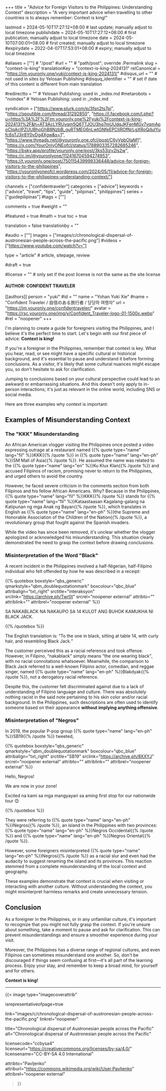 +++
title = "Advice for Foreign Visitors to the Philippines: Understanding Context"
description = "A very important advice when travelling to other countries is to always remember: Context is king!"

lastmod = 2024-05-10T17:27:12+08:00                 # last update; manually adjust to local timezone
publishdate = 2024-05-10T17:27:12+08:00             # first publication; manually adjust to local timezone
date = 2024-05-10T07:00:01+08:00                    # first created; manually adjust to local timezone
#expirydate = 2022-04-07T17:53:01+08:00              # expiry; manually adjust to local timezone

#aliases = [""]                                        # "/post"
#url = ""                                              # "path/post"; override .Permalink
slug = "context-is-king"
translationKey = "context-is-king-2024131"
relCanonical = "https://im.youronly.one/yuki/context-is-king-2024131/"
#disqus_url = ""                                       # not used in sites by Yelosan Publishing
#disquq_identifier = ""                                # set if date of this content is different from main translation

#redirectto = ""                                       # Yelosan Publishing: used in _index.md
#metarobots = "noindex"                                # Yelosan Publishing: used in _index.md

syndication = ["https://www.plurk.com/p/3fsn2ts7pi", "https://spoutible.com/thread/31292850", "https://l.facebook.com/l.php?u=https%3A%2F%2Fim.youronly.one%2Fyuki%2Fcontext-is-king-2024131%2F&h=AT3AcLYRUvqm5Q6TTJOU3hq7mUUdqJKFenMGv7vqmApoClqAclPZUUBhoGhB8NzbB_guRTMEG6nLwtGNfeEPCIiROfNrLgXRoQdulYufc6sTJ3jr8Y0vDg4Xgw&s=1", "https://www.threads.net/@youronly.one.ofcl/post/C6yVpbOIaM1", "https://x.com/YourOnlyONEofcl/status/1788903357282685246", "https://bsky.app/profile/youronly.one/post/3ks53izy2ls2w", "https://c.im/@youronlyone/112416704594274953", "https://t.youronly.one/post/750115439999336448/advice-for-foreign-visitors-to-the-philippines", "https://youronlyoneofcl.wordpress.com/2024/05/11/advice-for-foreign-visitors-to-the-philippines-understanding-context/"]

channels = ["confidentraveler"]
categories = ["advice"]
keywords = ["advice", "travel", "tips", "guide", "pilipinas", "philippines"]
series = ["guidepilipinas"]
#tags = [""]

comments = true
#weight = ""

#featured = true
#math = true
toc = true

translation = false
translationby = ""

#audio = [""]
images = ["images/c/chronological-dispersal-of-austronesian-people-across-the-pacific.png"]
#videos = ["https://www.youtube.com/watch?v="]

type = "article"                                             # article, sitepage, review

#draft = true

#license = ""                                          # only set if the post license is not the same as the site license

#### AUTHOR: CONFIDENT TRAVELER ####
[[authors]]
  person = "yuki"
  #id = ""
  name = "Yohan Yuki Xie"
  #name = "Confident Traveler / 自信のある旅行者 / 당당하 여행자"
  url = "https://im.youronly.one/confidentraveler/"
  avatar = "https://rsc.youronly.one/img/y/Confident_Traveler-logo-01-1500x.webp"
  #rel = "noopener"
+++

I'm planning to create a guide for foreigners visiting the Philippines, and I believe it's the perfect time to start. Let's begin with our first piece of advice: **Context is king!**

If you're a foreigner in the Philippines, remember that context is key. What you hear, read, or see might have a specific cultural or historical background, and it's essential to pause and understand it before forming conclusions. As a visitor, it's likely that some cultural nuances might escape you, so don't hesitate to ask for clarification.

<!--more-->

Jumping to conclusions based on your cultural perspective could lead to an awkward or embarrassing situations. And this doesn't only apply to in-person interactions; it's just as relevant in the online world, including SNS or social media.

Here are three examples why context is important:

## Examples of Misunderstanding Context

### The "KKK" Misunderstanding

An African American vlogger visiting the Philippines once posted a video expressing outrage at a restaurant named {{% quote type="name" lang="fil" %}}KKK{{% /quote %}} in {{% quote type="name" lang="en-ph" %}}SM Mall of Asia{{% /quote %}}. He assumed the name was related to the {{% quote type="name" lang="en" %}}Ku Klux Klan{{% /quote %}} and accused Filipinos of racism, promising never to return to the Philippines, and urged others to avoid the country.

However, he faced severe criticism in the comments section from both Filipinos and his fellow African Americans. Why? Because in the Philippines, {{% quote type="name" lang="fil" %}}KKK{{% /quote %}} stands for {{% quote type="name" lang="fil" %}}Kataastaasan Kagalang-galang na Katipunan ng mga Anak ng Bayan{{% /quote %}}, which translates in English as {{% quote type="name" lang="en-ph" %}}the Supreme and Honorable Association of the Children of the Nation{{% /quote %}}, a revolutionary group that fought against the Spanish invaders.

While the video has since been removed, it's unclear whether the vlogger apologized or acknowledged his misunderstanding. This situation clearly demonstrated the need to grasp the context before drawing conclusions.

### Misinterpretation of the Word "Black"

A recent incident in the Philippines involved a half-Nigerian, half-Filipino individual who felt offended by how he was described in a receipt:

{{% quotebox boxstyle="qbs_generic" qmarkstyle="qbm_doublequotationmark" boxcolour="qbc_blue" attribalign="txt_right" srctitle="interaksyon" srclink="https://archive.ph/Twr0t" srcrel="noopener external" attribto="" attriblink="" attribrel="noopener external" %}}
  <p lang="fil">SA NAKA<span lang="en-ph">BLACK</span> NA NAKAUPO SA <span lang="en-ph">14</span> KULOT ANG BUHOK KAMUKHA NI <span lang="en-ph">BLACK JACK</span>.</p>
{{% /quotebox %}}

The English translation is: <q lang="en-ph">To the one in black, sitting at table 14, with curly hair, and resembling Black Jack.</q>

The customer perceived this as a racial reference and took offense. However, in Filipino, <q lang="fil">nakablack</q> simply means <q>the one wearing black</q>, with no racial connotations whatsoever. Meanwhile, the comparison to Black Jack referred to a well-known Filipino actor, comedian, and reggae singer, named {{% quote type="name" lang="en-ph" %}}Blakdyak{{% /quote %}}, not a derogatory racial reference.

Despite this, the customer felt discriminated against due to a lack of understanding of Filipino language and culture. There was absolutely nothing racist in the said note pertaining to his skin color and/or racial background. In the Philippines, such descriptions are often used to identify someone based on their appearance **without implying anything offensive**.

### Misinterpretation of "Negros"

In 2019, the popular P-pop group {{% quote type="name" lang="en-ph" %}}SB19{{% /quote %}} tweeted,

{{% quotebox boxstyle="qbs_generic" qmarkstyle="qbm_doublequotationmark" boxcolour="qbc_blue" attribalign="txt_right" srctitle="SB19" srclink="https://archive.ph/8XXYJ" srcrel="noopener external" attribto="" attriblink="" attribrel="noopener external" %}}
  <p lang="en-ph">Hello, Negros!</p>
  <p lang="en-ph">We are now in your zone!</p>
  <p><span lang="en-ph">Excited</span> <span lang="fil">na kami sa mga mangyayari sa aming</span> <span lang="en-ph">first stop for our nationwide tour</span> <span class="emoji">😊</span></p>
{{% /quotebox %}}

They were referring to {{% quote type="name" lang="en-ph" %}}Negros{{% /quote %}}, an island in the Philippines with two provinces: {{% quote type="name" lang="en-ph" %}}Negros Occidental{{% /quote %}} and {{% quote type="name" lang="en-ph" %}}Negros Oriental{{% /quote %}}.

However, some foreigners misinterpreted {{% quote type="name" lang="en-ph" %}}Negros{{% /quote %}} as a racial slur and even had the audacity to suggest renaming the island and its provinces. This reaction stemmed from a complete misunderstanding of the local context and geography.

These examples demonstrate that context is crucial when visiting or interacting with another culture. Without understanding the context, you might misinterpret harmless remarks and create unnecessary tension.

## Conclusion

As a foreigner in the Philippines, or in any unfamiliar culture, it's important to recognize that you might not fully grasp the context. If you're unsure about something, take a moment to pause and ask for clarification. This can prevent misunderstandings and ensure a smoother experience during your visit.

Moreover, the Philippines has a diverse range of regional cultures, and even Filipinos can sometimes misunderstand one another. So, don't be discouraged if things seem confusing at first—it's all part of the learning process. Enjoy your stay, and remember to keep a broad mind, for yourself and for others.

**Context is king!**

---

{{< image
  type="imagecoverattrib"

  isrepresentativeofpage=true

  link="images/c/chronological-dispersal-of-austronesian-people-across-the-pacific.png"
  linkrel="noopener"

  title="Chronological dispersal of Austronesian people across the Pacific"
  alt="Chronological dispersal of Austronesian people across the Pacific"

  licensecode="ccbysa4"
  licenseurl="https://creativecommons.org/licenses/by-sa/4.0/"
  licensename="CC-BY-SA 4.0 International"

  attribto="Pavljenko"
  attriburl="https://commons.wikimedia.org/wiki/User:Pavljenko"
  attribrel="noopener external"
>}}
